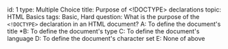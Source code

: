 ###
id: 1
type: Multiple Choice
title: Purpose of <!DOCTYPE> declarations
topic: HTML Basics
tags: Basic, Hard
question: What is the purpose of the `<!DOCTYPE>` declaration in an HTML document?
A: To define the document's title
*B: To define the document's type
C: To define the document's language
D: To define the document's character set
E: None of above
###
